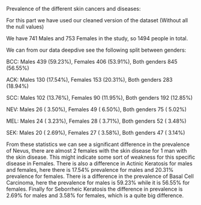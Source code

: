 Prevalence of the different skin cancers and diseases:

For this part we have used our cleaned version of the dataset (Without all the null values)

We have 741 Males and 753 Females in the study, so 1494 people in total.

We can from our data deepdive see the following split between genders:

BCC: Males 439 (59.23%), Females 406 (53.91%), Both genders 845 (56.55%)

ACK: Males 130 (17.54%), Females 153 (20.31%), Both genders 283 (18.94%)

SCC: Males 102 (13.76%), Females 90  (11.95%), Both genders 192 (12.85%)

NEV: Males 26  ( 3.50%), Females 49  ( 6.50%), Both genders 75  ( 5.02%)

MEL: Males 24  ( 3.23%), Females 28  ( 3.71%), Both genders 52  ( 3.48%)

SEK: Males 20  ( 2.69%), Females 27  ( 3.58%), Both genders 47  ( 3.14%)

From these statistics we can see a significant difference in the prevalence of Nevus, there are almost 2 females with the skin disease for 1 man with the skin disease. 
This might indicate some sort of weakness for this specific disease in Females. 
There is also a difference in Actinic Keratosis for males and females, here there is 17.54% prevalence for males and 20.31% prevalence for females. 
There is a difference in the prevalence of Basal Cell Carcinoma, here the prevalence for males is 59.23% while it is 56.55% for females. 
Finally for Seborrheic Keratosis the difference in prevalence is  2.69% for males and 3.58% for females, which is a quite big difference.
